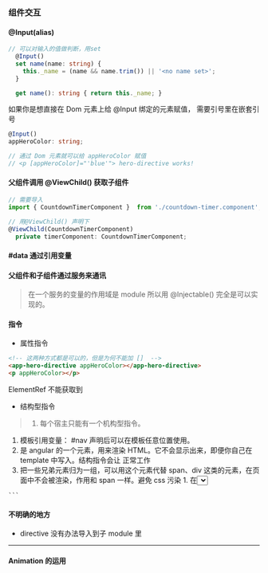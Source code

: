 ### 组件交互

#### @Input(alias)
```typescript
// 可以对输入的值做判断，用set
  @Input()
  set name(name: string) {
    this._name = (name && name.trim()) || '<no name set>';
  }

  get name(): string { return this._name; }

```
如果你是想直接在 Dom 元素上给 @Input 绑定的元素赋值， 需要引号里在嵌套引号
```typescript
@Input()
appHeroColor: string;  

// 通过 Dom 元素就可以给 appHeroColor 赋值
// <p [appHeroColor]="'blue'"> hero-directive works!

```


#### 父组件调用 @ViewChild() 获取子组件
```typescript
// 需要导入
import { CountdownTimerComponent }  from './countdown-timer.component';

// 用@ViewChild() 声明下
@ViewChild(CountdownTimerComponent)
  private timerComponent: CountdownTimerComponent;
```


#### #data 通过引用变量

#### 父组件和子组件通过服务来通讯
> 在一个服务的变量的作用域是 module 所以用 @Injectable() 完全是可以实现的。

#### 指令
* 属性指令
```html
<!-- 这两种方式都是可以的，但是为何不能加 []  -->
<app-hero-directive appHeroColor></app-hero-directive>
<p appHeroColor></p>

```
ElementRef 不能获取到<app-hero-directive>

* 结构型指令
> 1. 每个宿主只能有一个机构型指令。
  1. 模板引用变量： #nav 声明后可以在模板任意位置使用。
  2. <ng-template> 是 angular 的一个元素，用来渲染 HTML。它不会显示出来，即便你自己在 template 中写入。结构指令会让 <ng-template> 正常工作
  3. <ng-container> 把一些兄弟元素归为一组，可以用这个元素代替 span、div 这类的元素，在页面中不会被渲染，作用和 span 一样。避免 css 污染
    1. 在<select> 渲染中排除某一个 option 的值，因为在 select 中不能使用其他的元素（span， div）这类的元素来排除
    ```html
    <select [(ngModel)]="hero">
      <ng-container *ngFor="let h of heroes">
        <ng-container *ngIf="showSad || h.emotion !== 'sad'">
          <option [ngValue]="h">{{h.name}} ({{h.emotion}})</option>
        </ng-container>
      </ng-container>
    </select>

    ```


  #### 不明确的地方
  * directive 没有办法导入到子 module 里

  ***

  #### Animation 的运用
  


